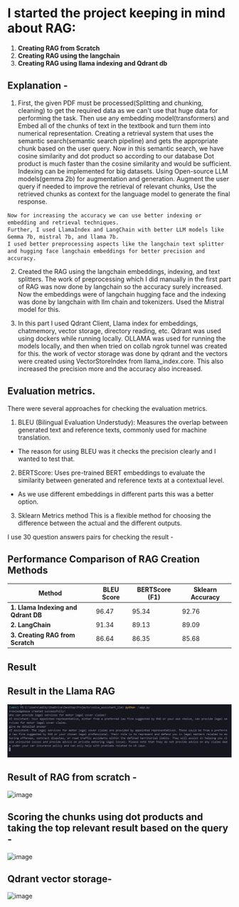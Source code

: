 # I started the project keeping in mind about RAG:
1. **Creating RAG from Scratch**
2. **Creating RAG using the langchain** 
3. **Creating RAG using llama indexing and Qdrant db**

## Explanation - 
1. First, the given PDF must be processed(Splitting and chunking, cleaning) to get the required data as we can't use that huge data for performing the task. 
Then use any embedding model(transformers) and Embed all of the chunks of text in the textbook and turn them into numerical representation. 
Creating a retrieval system that uses the semantic search(semantic search pipeline) and gets the appropriate chunk based on the user query. Now in this semantic search, we have cosine similarity and dot product so according to our database Dot product is much faster than the cosine similarity and would be sufficient. Indexing can be implemented for big datasets. 
Using Open-source LLM models(gemma 2b) for augmentation and generation.
Augment the user query if needed to improve the retrieval of relevant chunks, Use the retrieved chunks as context for the language model to generate the final response.

```
Now for increasing the accuracy we can use better indexing or embedding and retrieval techniques.
Further, I used LlamaIndex and LangChain with better LLM models like Gemma 7b, mistral 7b, and llama 7b.
I used better preprocessing aspects like the langchain text splitter and hugging face langchain embeddings for better precision and accuracy.
```
2. Created the RAG using the langchain embeddings, indexing, and text splitters. 
The work of preprocessing which I did manually in the first part of RAG was now done by langchain so the accuracy surely increased.
Now the embeddings were of langchain hugging face and the indexing was done by langchain with llm chain and tokenizers.
Used the Mistral model for this.

3. In this part I used Qdrant Client, Llama index for embeddings, chatmemory, vector storage, directory reading, etc.
Qdrant was used using dockers while running locally. OLLAMA was used for running the models locally, and then when tried on collab ngrok tunnel was created for this.
the work of vector storage was done by qdrant and the vectors were created using VectorStoreIndex from llama_index.core. This also increased the precision more and the accuracy also increased.

## Evaluation metrics.

There were several approaches for checking the evaluation metrics. 
1. BLEU (Bilingual Evaluation Understudy): Measures the overlap between generated text and reference texts, commonly used for machine translation.
- The reason for using BLEU was it checks the precision clearly and I wanted to test that.
  
2. BERTScore: Uses pre-trained BERT embeddings to evaluate the similarity between generated and reference texts at a contextual level.
- As we use different embeddings in different parts this was a better option.
  
3. Sklearn Metrics method
This is a flexible method for choosing the difference between the actual and the different outputs.

I use 30 question answers pairs for checking the result -
 
## Performance Comparison of RAG Creation Methods

| Method                                  | BLEU Score | BERTScore (F1) | Sklearn Accuracy |
|-----------------------------------------|------------|----------------|------------------|
| **1. Llama Indexing and Qdrant DB**     | 96.47      | 95.34          | 92.76            |
| **2. LangChain**                        | 91.34      | 89.13          | 89.09            |
| **3. Creating RAG from Scratch**        | 86.64      | 86.35          | 85.68            |

## Result 
## Result in the Llama RAG
![alt text](image.png)

## Result of RAG from scratch - 
![image](https://github.com/Adii2202/Athina-AI/assets/131331573/95ac494e-2696-4550-a0ba-e0394ef7e1fb)

## Scoring the chunks using dot products and taking the top relevant result based on the query - 
![image](https://github.com/Adii2202/Athina-AI/assets/131331573/90202b61-1ff4-41e7-ae52-75a893253b37)

## Qdrant vector storage- 
![image](https://github.com/Adii2202/Athina-AI/assets/131331573/e098923c-8de2-47ac-855e-2dde45436f92)

